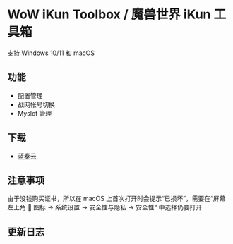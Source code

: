# WoW iKun Toolbox / 魔兽世界 iKun 工具箱

支持 Windows 10/11 和 macOS

## 功能

- 配置管理
- 战网帐号切换
- Myslot 管理


## 下载

- [蓝奏云](https://wwbk.lanzouq.com/b0138zxefg)

## 注意事项

由于没钱购买证书，所以在 macOS 上首次打开时会提示“已损坏”，需要在“屏幕左上角  图标 -> 系统设置 -> 安全性与隐私 -> 安全性“ 中选择仍要打开

## 更新日志

